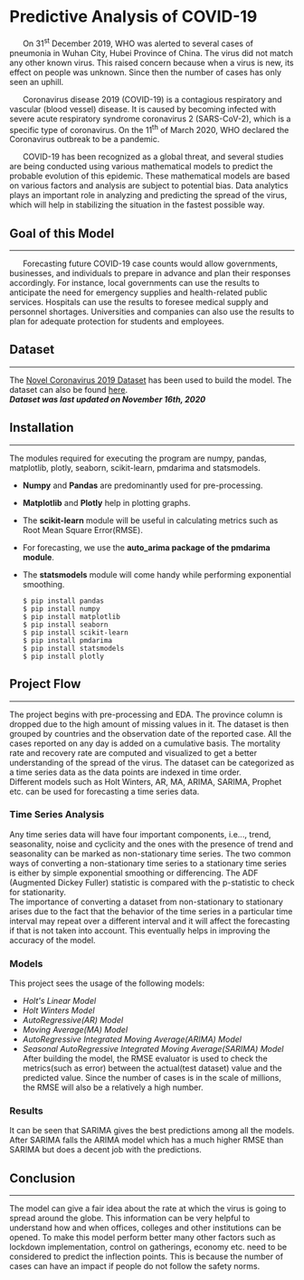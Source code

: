 # Predictive Analysis of COVID-19

      
&nbsp;&nbsp;&nbsp;&nbsp;&nbsp;&nbsp;On 31<sup>st</sup>  December 2019, WHO was alerted to several cases of pneumonia in Wuhan City, Hubei Province of China. The virus did not
match any other known virus. This raised concern because when a virus is new,  its effect on people was unknown. Since then the number of cases has only seen an uphill.<p />

&nbsp;&nbsp;&nbsp;&nbsp;&nbsp;&nbsp;Coronavirus disease 2019 (COVID-19) is a contagious respiratory and vascular (blood vessel) disease. It is caused by becoming infected with
severe acute respiratory syndrome coronavirus 2 (SARS-CoV-2), which is a specific type of coronavirus. On the 11<sup>th</sup> of March 2020, WHO declared the Coronavirus
outbreak to be a pandemic.<p />
      
&nbsp;&nbsp;&nbsp;&nbsp;&nbsp;&nbsp;COVID-19 has been recognized as a global threat, and several studies are being conducted using various mathematical models to predict the
probable evolution of this epidemic. These mathematical models are based on various factors and analysis are subject to potential bias. Data analytics plays an important role in
analyzing and predicting the spread of the virus, which will help in stabilizing the situation in the fastest possible way.

## Goal of this Model
- - -
&nbsp;&nbsp;&nbsp;&nbsp;&nbsp;&nbsp;Forecasting future COVID-19 case counts would allow governments, businesses, and individuals to prepare in advance and plan their responses accordingly. For instance, local governments can use the results to anticipate the need for emergency supplies and health-related public services. Hospitals can use the results to foresee medical supply and personnel shortages. Universities and companies can also use the results to plan for adequate protection for students and employees. 

## Dataset
- - - 
[id1]: https://www.kaggle.com/sudalairajkumar/novel-corona-virus-2019-dataset?select=covid_19_data.csv
[id2]: https://drive.google.com/file/d/1F5jBhDrawzO6nJv6rj1OQWKEksuMcSm2/view?usp=sharing
The [Novel Coronavirus 2019 Dataset][id1] has been used to build the model. The dataset can also be found [here][id2]. <br />
<strong><em>Dataset was last updated on November 16th, 2020</strong></em>

## Installation
- - -
The modules required for executing the program are numpy, pandas, matplotlib, plotly, seaborn, scikit-learn, pmdarima and statsmodels.
* **Numpy** and **Pandas** are predominantly used for pre-processing. 
* **Matplotlib** and **Plotly** help in plotting graphs. 
* The **scikit-learn** module will be useful in calculating metrics such as Root Mean Square Error(RMSE). 
* For forecasting, we use the **auto_arima package of the pmdarima module**. 
* The **statsmodels** module will come handy while performing exponential smoothing.

      $ pip install pandas
      $ pip install numpy
      $ pip install matplotlib
      $ pip install seaborn
      $ pip install scikit-learn
      $ pip install pmdarima
      $ pip install statsmodels
      $ pip install plotly

## Project Flow
- - -
The project begins with pre-processing and EDA. The province column is dropped due to the high amount of missing values in it. The dataset is then grouped by countries and 
the observation date of the reported case. All the cases reported on any day is added on a cumulative basis. The mortality rate and recovery rate are computed and visualized to
get a better understanding of the spread of the virus. The dataset can be categorized as a time series data as the data points are indexed in time order.<br />
Different models such as Holt Winters, AR, MA, ARIMA, SARIMA, Prophet etc. can be used for forecasting a time series data. 
### Time Series Analysis
Any time series data will have four important components, i.e..., trend, seasonality, noise and cyclicity and the ones with the presence of trend and seasonality can be marked
as non-stationary time series. The two common ways of converting a non-stationary time series to a stationary time series is either by simple exponential smoothing or
differencing. The ADF (Augmented Dickey Fuller) statistic is compared with the p-statistic to check for stationarity.<br />
The importance of converting a dataset from non-stationary to stationary arises due to the fact that the behavior of the time series in a particular time interval may repeat
over a different interval and it will affect the forecasting if that is not taken into account. This eventually helps in improving the accuracy of the model.<p />
### Models
This project sees the usage of the following models:
* *Holt's Linear Model*
* *Holt Winters Model*
* *AutoRegressive(AR) Model*
* *Moving Average(MA) Model*
* *AutoRegressive Integrated Moving Average(ARIMA) Model*
* *Seasonal AutoRegressive Integrated Moving Average(SARIMA) Model*
After building the model, the RMSE evaluator is used to check the metrics(such as error) between the actual(test dataset) value and the predicted value. Since the number
of cases is in the scale of millions, the RMSE will also be a relatively a high number. <p />
### Results
It can be seen that SARIMA gives the best predictions among all the models. After SARIMA falls the ARIMA model which has a much higher RMSE than SARIMA but does a decent job
with the predictions.<p />

## Conclusion
- - -
The model can give a fair idea about the rate at which the virus is going to spread around the globe. This information can be very helpful to understand how and when offices,
colleges and other institutions can be opened. To make this model perform better many other factors such as lockdown implementation, control on gatherings, economy etc. need to
be considered to predict the inflection points. This is because the number of cases can have an impact if people do not follow the safety norms. 
